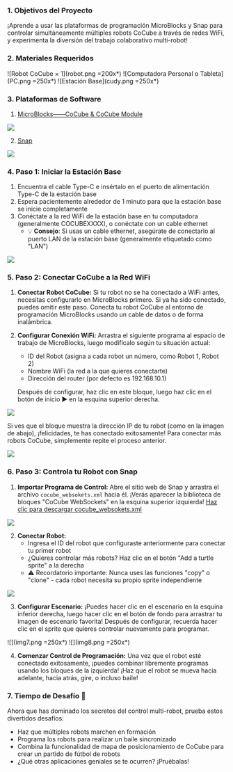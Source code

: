 ### 1. Objetivos del Proyecto
¡Aprende a usar las plataformas de programación MicroBlocks y Snap para controlar simultáneamente múltiples robots CoCube a través de redes WiFi, y experimenta la diversión del trabajo colaborativo multi-robot!

### 2. Materiales Requeridos

![Robot CoCube × 1](robot.png =200x*)
![Computadora Personal o Tableta](PC.png =250x*)
![Estación Base](cudy.png =250x*)

### 3. Plataformas de Software

1. [MicroBlocks——CoCube & CoCube Module](https://microblocksfun.cn/run/microblocks.html#scripts=GP%20Scripts%0Adepends%20%27CoCube%27%20%27CoCube%20Module%27)

![](image-2.png)

2. [Snap](http://snap.codelab.club/snap.html)

![](img3.png)

### 4. Paso 1: Iniciar la Estación Base

1. Encuentra el cable Type-C e insértalo en el puerto de alimentación Type-C de la estación base
2. Espera pacientemente alrededor de 1 minuto para que la estación base se inicie completamente
3. Conéctate a la red WiFi de la estación base en tu computadora (generalmente COCUBEXXXX), o conéctate con un cable ethernet
   - 💡 **Consejo**: Si usas un cable ethernet, asegúrate de conectarlo al puerto LAN de la estación base (generalmente etiquetado como "LAN")

![](tr1200-1-0-4.png)


### 5. Paso 2: Conectar CoCube a la Red WiFi

1. **Conectar Robot CoCube:** Si tu robot no se ha conectado a WiFi antes, necesitas configurarlo en MicroBlocks primero. Si ya ha sido conectado, puedes omitir este paso. Conecta tu robot CoCube al entorno de programación MicroBlocks usando un cable de datos o de forma inalámbrica.

2. **Configurar Conexión WiFi:** Arrastra el siguiente programa al espacio de trabajo de MicroBlocks, luego modifícalo según tu situación actual:
   - ID del Robot (asigna a cada robot un número, como Robot 1, Robot 2)
   - Nombre WiFi (la red a la que quieres conectarte)
   - Dirección del router (por defecto es 192.168.10.1)
   
   Después de configurar, haz clic en este bloque, luego haz clic en el botón de inicio ▶️ en la esquina superior derecha.

![](allScripts11770207.png)

Si ves que el bloque muestra la dirección IP de tu robot (como en la imagen de abajo), ¡felicidades, te has conectado exitosamente! Para conectar más robots CoCube, simplemente repite el proceso anterior.

![](img4.png)

### 6. Paso 3: Controla tu Robot con Snap

1. **Importar Programa de Control:** Abre el sitio web de Snap y arrastra el archivo `cocube_websokets.xml` hacia él. ¡Verás aparecer la biblioteca de bloques "CoCube WebSockets" en la esquina superior izquierda!  <a href="cocube_websokets.xml" download="cocube_websokets.xml">Haz clic para descargar cocube_websokets.xml</a>

![](img6.png)

2. **Conectar Robot:** 
   - Ingresa el ID del robot que configuraste anteriormente para conectar tu primer robot
   - ¿Quieres controlar más robots? Haz clic en el botón "Add a turtle sprite" a la derecha
   - ⚠️ Recordatorio importante: Nunca uses las funciones "copy" o "clone" - cada robot necesita su propio sprite independiente

![](img5.png)

3. **Configurar Escenario:** ¡Puedes hacer clic en el escenario en la esquina inferior derecha, luego hacer clic en el botón de fondo para arrastrar tu imagen de escenario favorita! Después de configurar, recuerda hacer clic en el sprite que quieres controlar nuevamente para programar.

![](img7.png =250x*) ![](img8.png =250x*)

4. **Comenzar Control de Programación:** Una vez que el robot esté conectado exitosamente, ¡puedes combinar libremente programas usando los bloques de la izquierda! ¡Haz que el robot se mueva hacia adelante, hacia atrás, gire, o incluso baile!

### 7. Tiempo de Desafío 🚀

Ahora que has dominado los secretos del control multi-robot, prueba estos divertidos desafíos:
- Haz que múltiples robots marchen en formación
- Programa los robots para realizar un baile sincronizado
- Combina la funcionalidad de mapa de posicionamiento de CoCube para crear un partido de fútbol de robots
- ¿Qué otras aplicaciones geniales se te ocurren? ¡Pruébalas!